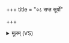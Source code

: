 +++
title = "०८ सप्त सूर्यो"

+++
<details><summary>मूलम् (VS)</summary>

स॒प्त सूर्यो॑ ह॒रितो॒ यात॑वे॒ रथे॒ हिर॑ण्यत्वचसो बृह॒तीर॑युक्त। अमो॑चि शु॒क्रो रज॑सः प॒रस्ता॑द्वि॒धूय॑ दे॒वस्तमो॒ दिव॒मारु॑हत् ॥
</details>